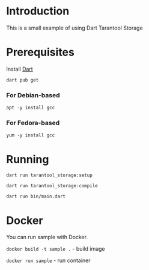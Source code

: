 # Introduction
This is a small example of using Dart Tarantool Storage

# Prerequisites
Install [Dart](https://dart.dev/get-dart)

```
dart pub get
```

### For Debian-based

```
apt -y install gcc
```

### For Fedora-based
```
yum -y install gcc
```

# Running

```
dart run tarantool_storage:setup
```

```
dart run tarantool_storage:compile 
```

```
dart run bin/main.dart
```

# Docker

You can run sample with Docker. 

`docker build -t sample .` - build image

`docker run sample` - run container

